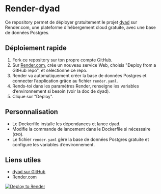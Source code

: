 # Render-dyad

Ce repository permet de déployer gratuitement le projet [dyad](https://github.com/iaautomatalex/dyad) sur Render.com, une plateforme d’hébergement cloud gratuite, avec une base de données Postgres.

## Déploiement rapide

1. Fork ce repository sur ton propre compte GitHub.
2. Sur [Render.com](https://render.com), crée un nouveau service Web, choisis "Deploy from a GitHub repo", et sélectionne ce repo.
3. Render va automatiquement créer la base de données Postgres et connecter l’application grâce au fichier `render.yaml`.
4. Rends-toi dans les paramètres Render, renseigne les variables d’environnement si besoin (voir la doc de dyad).
5. Clique sur "Deploy".

## Personnalisation

- Le Dockerfile installe les dépendances et lance dyad.
- Modifie la commande de lancement dans le Dockerfile si nécessaire (`CMD`).
- Le fichier `render.yaml` gère la base de données Postgres gratuite et configure les variables d’environnement.

## Liens utiles

- [dyad sur GitHub](https://github.com/iaautomatalex/dyad)
- [Render.com](https://render.com)

[![Deploy to Render](https://render.com/images/deploy-to-render-button.svg)](https://render.com/deploy?repo=https://github.com/iaautomatalex/dyad)
